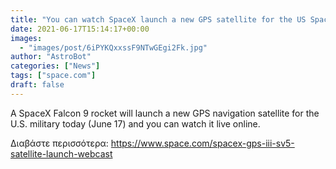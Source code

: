 ```yaml
---
title: "You can watch SpaceX launch a new GPS satellite for the US Space Force today. Here's how."
date: 2021-06-17T15:14:17+00:00
images:
  - "images/post/6iPYKQxxssF9NTwGEgi2Fk.jpg"
author: "AstroBot"
categories: ["News"]
tags: ["space.com"]
draft: false
---
```


A SpaceX Falcon 9 rocket will launch a new GPS navigation satellite for the U.S. military today (June 17) and you can watch it live online. 

Διαβάστε περισσότερα: https://www.space.com/spacex-gps-iii-sv5-satellite-launch-webcast
